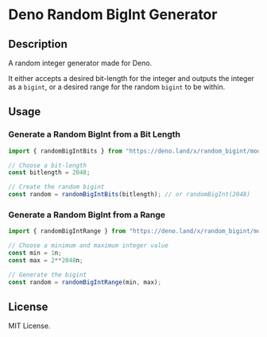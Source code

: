 # Deno Random BigInt Generator 
## Description
A random integer generator made for Deno. 

It either accepts a desired bit-length for the integer and outputs the integer as a `bigint`, or a desired range for the random `bigint` to be within.

## Usage

### Generate a Random BigInt from a Bit Length
```typescript
import { randomBigIntBits } from "https://deno.land/x/random_bigint/mod.ts";

// Choose a bit-length
const bitlength = 2048;

// Create the random bigint
const random = randomBigIntBits(bitlength); // or randomBigInt(2048)
```
### Generate a Random BigInt from a Range
```typescript
import { randomBigIntRange } from "https://deno.land/x/random_bigint/mod.ts"

// Choose a minimum and maximum integer value
const min = 1n;
const max = 2**2048n;

// Generate the bigint
const random = randomBigIntRange(min, max);
```

## License
MIT License.
